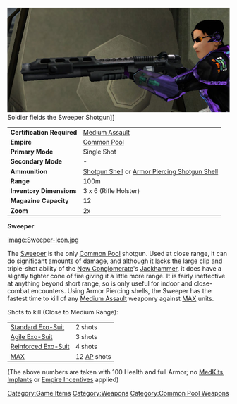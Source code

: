![](images/Sweeper.jpg "fig:Sweeper.jpg") Soldier fields the Sweeper
Shotgun\]\]

|                            |                                                                                                                            |
| -------------------------- | -------------------------------------------------------------------------------------------------------------------------- |
| **Certification Required** | [Medium Assault](Medium_Assault.md)                                                                             |
| **Empire**                 | [Common Pool](Common_Pool.md)                                                                                   |
| **Primary Mode**           | Single Shot                                                                                                                |
| **Secondary Mode**         | \-                                                                                                                         |
| **Ammunition**             | [Shotgun Shell](Shotgun_Shell.md) or [Armor Piercing Shotgun Shell](Armor_Piercing_Shotgun_Shell.md) |
| **Range**                  | 100m                                                                                                                       |
| **Inventory Dimensions**   | 3 x 6 (Rifle Holster)                                                                                                      |
| **Magazine Capacity**      | 12                                                                                                                         |
| **Zoom**                   | 2x                                                                                                                         |

**Sweeper**

[image:Sweeper-Icon.jpg](image:Sweeper-Icon.md.jpg)

The [Sweeper](Sweeper.md) is the only [Common
Pool](Common_Pool.md) shotgun. Used at close range, it can do
significant amounts of damage, and although it lacks the large clip and
triple-shot ability of the [New
Conglomerate](New_Conglomerate.md)'s
[Jackhammer](Jackhammer.md), it does have a slightly tighter
cone of fire giving it a little more range. It is fairly ineffective at
anything beyond short range, so is only useful for indoor and
close-combat encounters. Using Armor Piercing shells, the Sweeper has
the fastest time to kill of any [Medium
Assault](Medium_Assault.md) weaponry against
[MAX](MAX.md) units.

Shots to kill (Close to Medium Range):

|                                                          |                                             |
| -------------------------------------------------------- | ------------------------------------------- |
| [Standard Exo-Suit](Standard_Exo-Suit.md)     | 2 shots                                     |
| [Agile Exo-Suit](Agile_Exo-Suit.md)           | 3 shots                                     |
| [Reinforced Exo-Suit](Reinforced_Exo-Suit.md) | 4 shots                                     |
| [MAX](MAX.md)                                 | 12 [AP](Armor_Piercing.md) shots |

(The above numbers are taken with 100 Health and full Armor; no
[MedKits](MedKit.md), [Implants](Implants.md) or [Empire
Incentives](Empire_Incentives.md) applied)

[Category:Game Items](Category:Game_Items.md)
[Category:Weapons](Category:Weapons.md) [Category:Common Pool
Weapons](Category:Common_Pool_Weapons.md)
